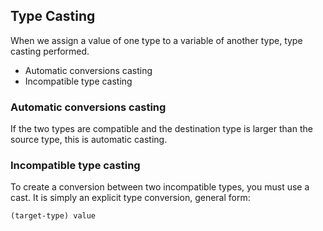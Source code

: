 ## Type Casting

When we assign a value of one type to a variable of another type, type casting performed.
- Automatic conversions casting
- Incompatible type casting

### Automatic conversions casting

If the two types are compatible and the destination type is larger than the source type, this is automatic casting.

### Incompatible type casting

To create a conversion between two incompatible types, you must use a cast. It is simply an explicit type conversion, general form:

`(target-type) value`